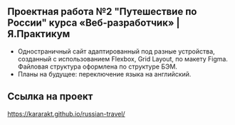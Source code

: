 ## Проектная работа №2 "Путешествие по России" курса «Веб‑разработчик»  | Я.Практикум
- Одностраничный сайт адаптированный под разные устройства, созданный с использованием Flexbox, Grid Layout, по макету Figma. Файловая структура оформлена по структуре БЭМ.
- Планы на будущее: переключение языка на английский.
## Ссылка на проект
https://kararakt.github.io/russian-travel/